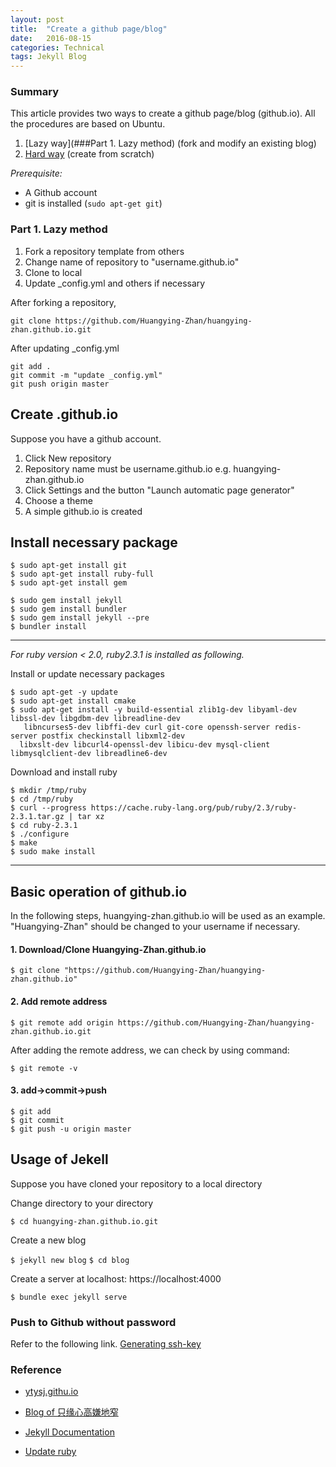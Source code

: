 ```yaml
---
layout: post
title:  "Create a github page/blog"
date:   2016-08-15
categories: Technical
tags: Jekyll Blog
---
```


### Summary
This article provides two ways to create a github page/blog (github.io). All the procedures are based on Ubuntu.

1. [Lazy way](###Part 1. Lazy method) (fork and modify an existing blog)
2. [Hard way](###feference) (create from scratch)

*Prerequisite:*
+ A Github account
+ git is installed (`sudo apt-get git`)

### Part 1. Lazy method

1. Fork a repository template from others
2. Change name of repository to "username.github.io"
3. Clone to local
4. Update _config.yml and others if necessary

After forking a repository,

`git clone https://github.com/Huangying-Zhan/huangying-zhan.github.io.git`

After updating _config.yml

```
git add .
git commit -m "update _config.yml"
git push origin master
```


## Create .github.io
Suppose you have a github account.

1. Click New repository
2. Repository name must be username.github.io e.g. huangying-zhan.github.io
3. Click Settings and the button "Launch automatic page generator"
4. Choose a theme
5. A simple github.io is created

## Install necessary package
```
$ sudo apt-get install git
$ sudo apt-get install ruby-full
$ sudo apt-get install gem
    
$ sudo gem install jekyll
$ sudo gem install bundler
$ sudo gem install jekyll --pre
$ bundler install
```

___
*For ruby version < 2.0, ruby2.3.1 is installed as following.*

Install or update necessary packages

```
$ sudo apt-get -y update
$ sudo apt-get install cmake
$ sudo apt-get install -y build-essential zlib1g-dev libyaml-dev libssl-dev libgdbm-dev libreadline-dev
   libncurses5-dev libffi-dev curl git-core openssh-server redis-server postfix checkinstall libxml2-dev 
  libxslt-dev libcurl4-openssl-dev libicu-dev mysql-client libmysqlclient-dev libreadline6-dev  
```

Download and install ruby

```
$ mkdir /tmp/ruby
$ cd /tmp/ruby
$ curl --progress https://cache.ruby-lang.org/pub/ruby/2.3/ruby-2.3.1.tar.gz | tar xz
$ cd ruby-2.3.1
$ ./configure
$ make
$ sudo make install
```
___


## Basic operation of github.io

In the following steps, huangying-zhan.github.io will be used as an example. 
"Huangying-Zhan" should be changed to your username if necessary.

#### 1. Download/Clone Huangying-Zhan.github.io
    
    $ git clone "https://github.com/Huangying-Zhan/huangying-zhan.github.io"
        
#### 2. Add remote address

    $ git remote add origin https://github.com/Huangying-Zhan/huangying-zhan.github.io.git

After adding the remote address, we can check by using command:
        
    $ git remote -v
        
#### 3. add->commit->push
         
    $ git add
    $ git commit
    $ git push -u origin master


## Usage of Jekell

Suppose you have cloned your repository to a local directory

Change directory to your directory

`$ cd huangying-zhan.github.io.git`

Create a new blog

`$ jekyll new blog`
`$ cd blog`

Create a server at localhost: https://localhost:4000

`$ bundle exec jekyll serve`






### Push to Github without password

Refer to the following link.
[Generating ssh-key](https://help.github.com/articles/generating-an-ssh-key/)



### Reference

* [ytysj.githu.io](http://ytysj.github.io/blog/myblog3)

* [Blog of 只缘心高嫌地窄](http://blog.csdn.net/u014015972/article/details/50497254)

* [Jekyll Documentation](https://jekyllrb.com/docs/home/)

* [Update ruby](http://my.oschina.net/fxhover/blog/382634)
